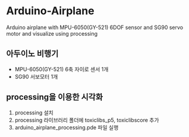 # Arduino-Airplane
Arduino airplane with MPU-6050(GY-521) 6DOF sensor and SG90 servo motor and visualize using processing

## 아두이노 비행기
- MPU-6050(GY-521) 6축 자이로 센서 1개
- SG90 서보모터 1개

## processing을 이용한 시각화
1. processing 설치
2. processing 라이브러리 폴더에 toxiclibs_p5, toxiclibscore 추가
3. arduino_airplane_processing.pde 파일 실행
